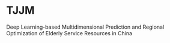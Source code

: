 # TJJM
Deep Learning-based Multidimensional Prediction and Regional Optimization of Elderly Service Resources in China
